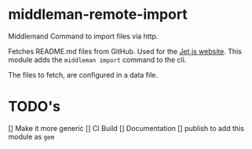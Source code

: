 # middleman-remote-import
Middlemand Command to import files via http.

Fetches README.md files from GitHub. Used for the [Jet.js website](https://github.com/alexanderbartels/jet-website).
This module adds the `middleman import` command to the cli. 

The files to fetch, are configured in a data file.

# TODO's

[] Make it more generic
[] CI Build
[] Documentation
[] publish to add this module as `gem`
